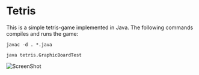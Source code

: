 <body>
	<h1>Tetris</h1>
	<p>This is a simple tetris-game implemented in Java. The following commands compiles and runs the game:</p>
	<pre><code>javac -d . *.java</code></pre>
	<pre><code>java tetris.GraphicBoardTest</code></pre>
</body>

![ScreenShot](https://raw.github.com/{perfall}/{tetris}/{master}/{tetris-image.png})
